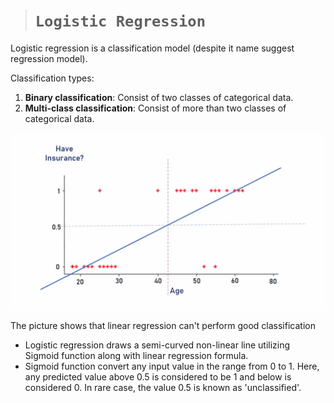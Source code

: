 > # **`Logistic Regression`**

Logistic regression is a classification model (despite it name suggest regression model).

Classification types:

1. **Binary classification**: Consist of two classes of categorical data.
2. **Multi-class classification**: Consist of more than two classes of categorical data.

![](20240815140237.png)

The picture shows that linear regression can't perform good classification

-   Logistic regression draws a semi-curved non-linear line utilizing Sigmoid function along with linear regression formula.
-   Sigmoid function convert any input value in the range from 0 to 1. Here, any predicted value above 0.5 is considered to be 1 and below is considered 0. In rare case, the value 0.5 is known as 'unclassified'.

